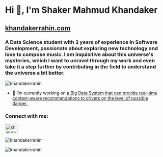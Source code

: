 <h1 align="left">Hi 👋, I'm Shaker Mahmud Khandaker</h1>
<h2 align="left"><a href="https://www.khandakerrahin.com/" target="blank">khandakerrahin.com</a></h2>

<h3 align="left">A Data Science student with 3 years of experience in Software Development, passionate about exploring new technology and love to compose music. I am inquisitive about this universe's mysteries, which I want to unravel through my work and even take it a step further by contributing in the field to understand the universe a bit better.</h3>

<p align="left"> <img src="https://komarev.com/ghpvc/?username=khandakerrahin&label=Profile%20views&color=0e75b6&style=flat" alt="khandakerrahin" /> </p>

- 🔭 I’m currently working on [a Big Data System that can provide real-time context-aware recommendations to drivers on the level of possible danger.](https://github.com/khandakerrahin/BDT2022-Group12)

<h3 align="left">Connect with me:</h3>
<p align="left">
<a href="https://linkedin.com/in/khandakerrahin" target="blank"><img align="center" src="https://raw.githubusercontent.com/rahuldkjain/github-profile-readme-generator/master/src/images/icons/Social/linked-in-alt.svg" alt="khandakerrahin" height="30" width="40" /></a>
</p>

<p><img align="center" src="https://github-readme-stats.vercel.app/api/top-langs?username=khandakerrahin&show_icons=true&locale=en&layout=compact" alt="khandakerrahin" /></p>

<p><img align="center" src="https://github-readme-streak-stats.herokuapp.com/?user=khandakerrahin&" alt="khandakerrahin" /></p>
